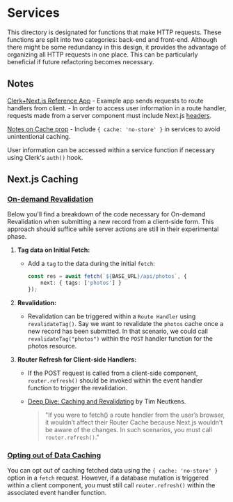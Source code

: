 # Services

This directory is designated for functions that make HTTP requests. These functions are split into two categories: back-end and front-end. Although there might be some redundancy in this design, it provides the advantage of organizing all HTTP requests in one place. This can be particularly beneficial if future refactoring becomes necessary.

## Notes

[Clerk+Next.js Reference App](https://github.com/clerkinc/clerk-next-app-router-starter)
    - Example app sends requests to route handlers from client.
    - In order to access user information in a route handler, requests made from a server component must include Next.js [headers](https://nextjs.org/docs/app/api-reference/functions/headers).

[Notes on Cache prop](https://nextjs.org/docs/app/building-your-application/data-fetching/fetching#dynamic-data-fetching)
    - Include  `{ cache: 'no-store' }` in services to avoid unintentional caching.

User information can be accessed within a service function if necessary using Clerk's `auth()` hook.




## Next.js Caching

### [On-demand Revalidation](https://nextjs.org/docs/app/building-your-application/data-fetching/fetching-caching-and-revalidating#on-demand-revalidation)

Below you'll find a breakdown of the code necessary for On-demand Revalidation when submitting a new record from a client-side form. This approach should suffice while server actions are still in their experimental phase.

1. **Tag data on Initial Fetch:** 
    - Add a `tag` to the data during the initial `fetch`:
        ```typescript
        const res = await fetch(`${BASE_URL}/api/photos`, {
            next: { tags: ['photos'] }
        });
        ```

2. **Revalidation:** 
    - Revalidation can be triggered within a `Route Handler` using `revalidateTag()`. Say we want to revalidate the `photos` cache once a new record has been submitted. In that scenario, we could call `revalidateTag("photos")` within the `POST` handler function for the photos resource.

3. **Router Refresh for Client-side Handlers:** 
    - If the POST request is called from a client-side component, `router.refresh()` should be invoked within the event handler function to trigger the revalidation.
    
    - [Deep Dive: Caching and Revalidating](https://github.com/vercel/next.js/discussions/54075) by Tim Neutkens.
        > "If you were to fetch() a route handler from the user’s browser, it wouldn’t affect their Router Cache because Next.js wouldn't be aware of the changes. In such scenarios, you must call `router.refresh()`."


### [Opting out of Data Caching](https://nextjs.org/docs/app/building-your-application/data-fetching/fetching-caching-and-revalidating#opting-out-of-data-caching)

You can opt out of caching fetched data using the `{ cache: 'no-store' }` option in a `fetch` request. However, if a database mutation is triggered within a client component, you must still call `router.refresh()` within the associated event handler function.